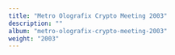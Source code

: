 ```yaml
---
title: "Metro Olografix Crypto Meeting 2003"
description: ""
album: "metro-olografix-crypto-meeting-2003"
weight: "2003"
---
```

